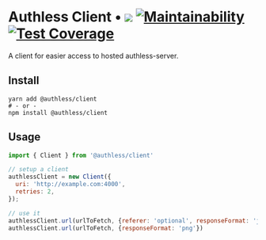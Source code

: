 # Authless Client • ![](https://github.com/authless/authless-client/workflows/Node.js%20CI/badge.svg) [![Maintainability](https://api.codeclimate.com/v1/badges/2c66981166edee3f475d/maintainability)](https://codeclimate.com/github/authless/authless-client/maintainability) [![Test Coverage](https://api.codeclimate.com/v1/badges/2c66981166edee3f475d/test_coverage)](https://codeclimate.com/github/authless/authless-client/test_coverage)

A client for easier access to hosted authless-server.

## Install

```
yarn add @authless/client
# - or -
npm install @authless/client
```

## Usage

```javascript
import { Client } from '@authless/client'

// setup a client
authlessClient = new Client({
  uri: 'http://example.com:4000',
  retries: 2,
});

// use it
authlessClient.url(urlToFetch, {referer: 'optional', responseFormat: 'json'})
authlessClient.url(urlToFetch, {responseFormat: 'png'})
```
